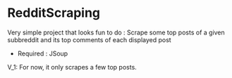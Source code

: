 # RedditScraping
Very simple project that looks fun to do :
Scrape some top posts of a given subbreddit and its top comments of each displayed post

- Required : JSoup 

V_1: For now, it only scrapes a few top posts.
